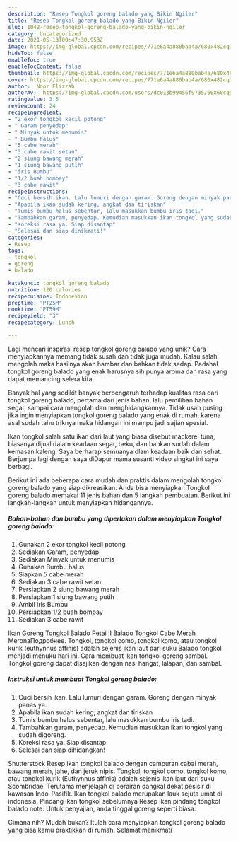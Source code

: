 ```yaml
---
description: "Resep Tongkol goreng balado yang Bikin Ngiler"
title: "Resep Tongkol goreng balado yang Bikin Ngiler"
slug: 1042-resep-tongkol-goreng-balado-yang-bikin-ngiler
category: Uncategorized
date: 2021-05-13T00:47:30.953Z
image: https://img-global.cpcdn.com/recipes/771e6a4a880bab4a/680x482cq70/tongkol-goreng-balado-foto-resep-utama.jpg
hideToc: false
enableToc: true
enableTocContent: false
thumbnail: https://img-global.cpcdn.com/recipes/771e6a4a880bab4a/680x482cq70/tongkol-goreng-balado-foto-resep-utama.jpg
cover: https://img-global.cpcdn.com/recipes/771e6a4a880bab4a/680x482cq70/tongkol-goreng-balado-foto-resep-utama.jpg
author:  Noor Elizzah
authorAv:  https://img-global.cpcdn.com/users/dc013b99456f9735/60x60cq50/avatar.jpg
ratingvalue: 3.5
reviewcount: 24
recipeingredient:
- "2 ekor tongkol kecil potong"
- " Garam penyedap"
- " Minyak untuk menumis"
- " Bumbu halus"
- "5 cabe merah"
- "3 cabe rawit setan"
- "2 siung bawang merah"
- "1 siung bawang putih"
- "iris Bumbu"
- "1/2 buah bombay"
- "3 cabe rawit"
recipeinstructions:
- "Cuci bersih ikan. Lalu lumuri dengan garam. Goreng dengan minyak panas ya."
- "Apabila ikan sudah kering, angkat dan tiriskan"
- "Tumis bumbu halus sebentar, lalu masukkan bumbu iris tadi."
- "Tambahkan garam, penyedap. Kemudian masukkan ikan tongkol yang sudah digoreng."
- "Koreksi rasa ya. Siap disantap"
- "Selesai dan siap dinikmati!"
categories:
- Resep
tags:
- tongkol
- goreng
- balado

katakunci: tongkol goreng balado 
nutrition: 120 calories
recipecuisine: Indonesian
preptime: "PT25M"
cooktime: "PT59M"
recipeyield: "3"
recipecategory: Lunch

---
```



Lagi mencari inspirasi resep tongkol goreng balado yang unik? Cara menyiapkannya memang tidak susah dan tidak juga mudah. Kalau salah mengolah maka hasilnya akan hambar dan bahkan tidak sedap. Padahal tongkol goreng balado yang enak harusnya sih punya aroma dan rasa yang dapat memancing selera kita.


Banyak hal yang sedikit banyak berpengaruh terhadap kualitas rasa dari tongkol goreng balado, pertama dari jenis bahan, lalu pemilihan bahan segar, sampai cara mengolah dan menghidangkannya. Tidak usah pusing jika ingin menyiapkan tongkol goreng balado yang enak di rumah, karena asal sudah tahu triknya maka hidangan ini mampu jadi sajian spesial.

Ikan tongkol salah satu ikan dari laut yang biasa disebut mackerel tuna, biasanya dijual dalam keadaan segar, beku, dan bahkan sudah dalam kemasan kaleng. Saya berharap semuanya dlam keadaan baik dan sehat. Berjumpa lagi dengan saya diDapur mama susanti video singkat ini saya berbagi.


Berikut ini ada beberapa cara mudah dan praktis dalam mengolah tongkol goreng balado yang siap dikreasikan. Anda bisa menyiapkan Tongkol goreng balado memakai 11 jenis bahan dan 5 langkah pembuatan. Berikut ini langkah-langkah untuk menyiapkan hidangannya.

<!--inarticleads1-->

##### Bahan-bahan dan bumbu yang diperlukan dalam menyiapkan Tongkol goreng balado:

1. Gunakan 2 ekor tongkol kecil potong
1. Sediakan  Garam, penyedap
1. Sediakan  Minyak untuk menumis
1. Gunakan  Bumbu halus
1. Siapkan 5 cabe merah
1. Sediakan 3 cabe rawit setan
1. Persiapkan 2 siung bawang merah
1. Persiapkan 1 siung bawang putih
1. Ambil iris Bumbu
1. Persiapkan 1/2 buah bombay
1. Sediakan 3 cabe rawit


Ikan Goreng Tongkol Balado Petai II Balado Tongkol Cabe Merah MeronaПодробнее. Tongkol, tongkol como, tongkol komo, atau tongkol kurik (euthynnus affinis) adalah sejenis ikan laut dari suku Balado tongkol menjadi menuku hari ini. Cara membuat ikan tongkol goreng sambal. Tongkol goreng dapat disajikan dengan nasi hangat, lalapan, dan sambal. 

<!--inarticleads2-->

##### Instruksi untuk membuat Tongkol goreng balado:

1. Cuci bersih ikan. Lalu lumuri dengan garam. Goreng dengan minyak panas ya.
1. Apabila ikan sudah kering, angkat dan tiriskan
1. Tumis bumbu halus sebentar, lalu masukkan bumbu iris tadi.
1. Tambahkan garam, penyedap. Kemudian masukkan ikan tongkol yang sudah digoreng.
1. Koreksi rasa ya. Siap disantap
1. Selesai dan siap dihidangkan!

Shutterstock Resep ikan tongkol balado dengan campuran cabai merah, bawang merah, jahe, dan jeruk nipis. Tongkol, tongkol como, tongkol komo, atau tongkol kurik (Euthynnus affinis) adalah sejenis ikan laut dari suku Scombridae. Terutama menjelajah di perairan dangkal dekat pesisir di kawasan Indo-Pasifik. Ikan tongkol balado merupakan lauk sejuta umat di indonesia. Pindang ikan tongkol sebelumnya Resep ikan pindang tongkol balado note: Untuk penyajian, anda tinggal goreng seperti biasa. 

Gimana nih? Mudah bukan? Itulah cara menyiapkan tongkol goreng balado yang bisa kamu praktikkan di rumah. Selamat menikmati
